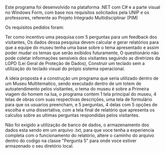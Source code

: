 Este programa foi desenvolvido na plataforma .NET com C# e a parte visual no Windows Form, com base nos requisitos solicitados pela UNIP e os professores, referente ao Projeto Integrado Multidisciplinar (PIM)

Os requisitos pedidos foram:

Ter como incentivo uma pesquisa com 5 perguntas para um feedback dos visitantes,
Os dados dessa pesquisa devem calcular e gerar relatórios para que a equipe do museu tenha uma base sobre o tema apresentado e assim poder mudar os temas que serão exibidos futuramente,
O questionário não pode coletar informações sensíveis dos visitantes seguindo as diretrizes da LGPD (Lei Geral de Proteção de Dados),
Construir um teclado sem a utilização do teclado visual do própio sistema operacional.
	

A ideia proposta é a construção um programa que seria utilizado dentro de um Museu Multitematico, sendo executado dentro de um totem de autoatendimento pelos visitantes,
o tema do museu é sobre a Primeira viagem do homem na lua, o programa contem 1 tela principal do museu, 4 telas de obras com suas respectivas descrições, uma tela de formulário para que os usuarios preencham, e 5 perguntas, 4 delas com 5 opções de escolha e uma dissertativa, com a tela final de relatório que apresenta os calculos sobre as ultimas perguntas respondidas pelos visitantes.

Não foi exigido a utilização de banco de dados, o armazenamento dos dados esta sendo em um arquivo .txt, para que voce tenha a experiencia completa com o funcionamento do relatório, altere o caminho do arquivo dentro do codigo na classe "Pergunta 5" para onde voce estiver armazenado o seu diretório local.

